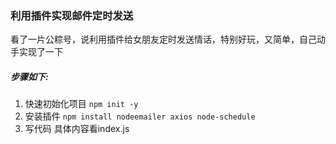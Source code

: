 ### 利用插件实现邮件定时发送

  看了一片公粽号，说利用插件给女朋友定时发送情话，特别好玩，又简单，自己动手实现了一下
  
##### 步骤如下:
  1. 快速初始化项目
    `npm init -y`
  2. 安装插件
    `npm install nodeemailer axios node-schedule`
  3. 写代码
    具体内容看index.js
    